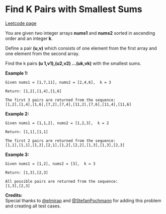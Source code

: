 # Find K Pairs with Smallest Sums
[Leetcode page](https://leetcode.com/problems/find-k-pairs-with-smallest-sums/description)

You are given two integer arrays **nums1** and **nums2** sorted in ascending
order and an integer **k**.

Define a pair **(u,v)** which consists of one element from the first array and
one element from the second array.

Find the k pairs **(u 1,v1),(u2,v2) ...(uk,vk)** with the smallest sums.

**Example 1:**  

    
    
    Given nums1 = [1,7,11], nums2 = [2,4,6],  k = 3
    
    Return: [1,2],[1,4],[1,6]
    
    The first 3 pairs are returned from the sequence:
    [1,2],[1,4],[1,6],[7,2],[7,4],[11,2],[7,6],[11,4],[11,6]
    

**Example 2:**  

    
    
    Given nums1 = [1,1,2], nums2 = [1,2,3],  k = 2
    
    Return: [1,1],[1,1]
    
    The first 2 pairs are returned from the sequence:
    [1,1],[1,1],[1,2],[2,1],[1,2],[2,2],[1,3],[1,3],[2,3]
    

**Example 3:**  

    
    
    Given nums1 = [1,2], nums2 = [3],  k = 3 
    
    Return: [1,3],[2,3]
    
    All possible pairs are returned from the sequence:
    [1,3],[2,3]
    

**Credits:**  
Special thanks to [@elmirap](https://leetcode.com/elmirap/) and
[@StefanPochmann](https://leetcode.com/stefanpochmann/) for adding this
problem and creating all test cases.

